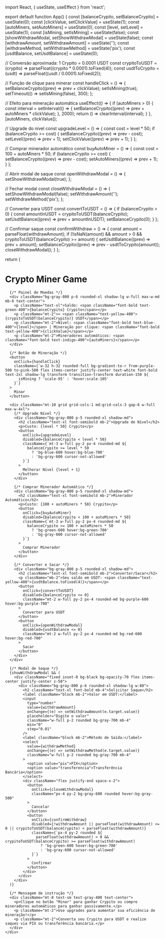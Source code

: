 import React, { useState, useEffect } from 'react';

export default function App() {
  const [balanceCrypito, setBalanceCrypito] = useState(0);
  const [clickValue, setClickValue] = useState(1);
  const [autoMiners, setAutoMiners] = useState(0);
  const [level, setLevel] = useState(1);
  const [isMining, setIsMining] = useState(false);
  const [showWithdrawModal, setShowWithdrawModal] = useState(false);
  const [withdrawAmount, setWithdrawAmount] = useState('');
  const [withdrawMethod, setWithdrawMethod] = useState('pix');
  const [usdtBalance, setUsdtBalance] = useState(0);

  // Conversão aproximada: 1 Crypito = 0.0001 USDT
  const crypitoToUSDT = (crypito) => parseFloat((crypito * 0.0001).toFixed(4));
  const usdtToCrypito = (usdt) => parseFloat((usdt / 0.0001).toFixed(2));

  // Função de clique para minerar
  const handleClick = () => {
    setBalanceCrypito((prev) => prev + clickValue);
    setIsMining(true);
    setTimeout(() => setIsMining(false), 300);
  };

  // Efeito para mineração automática
  useEffect(() => {
    if (autoMiners > 0) {
      const interval = setInterval(() => {
        setBalanceCrypito((prev) => prev + autoMiners * clickValue);
      }, 2000);
      return () => clearInterval(interval);
    }
  }, [autoMiners, clickValue]);

  // Upgrade do nível
  const upgradeLevel = () => {
    const cost = level * 50;
    if (balanceCrypito >= cost) {
      setBalanceCrypito((prev) => prev - cost);
      setLevel((prev) => prev + 1);
      setClickValue((prev) => prev + 1);
    }
  };

  // Comprar minerador automático
  const buyAutoMiner = () => {
    const cost = 100 + autoMiners * 50;
    if (balanceCrypito >= cost) {
      setBalanceCrypito((prev) => prev - cost);
      setAutoMiners((prev) => prev + 1);
    }
  };

  // Abrir modal de saque
  const openWithdrawModal = () => {
    setShowWithdrawModal(true);
  };

  // Fechar modal
  const closeWithdrawModal = () => {
    setShowWithdrawModal(false);
    setWithdrawAmount('');
    setWithdrawMethod('pix');
  };

  // Converter para USDT
  const convertToUSDT = () => {
    if (balanceCrypito > 0) {
      const amountInUSDT = crypitoToUSDT(balanceCrypito);
      setUsdtBalance((prev) => prev + amountInUSDT);
      setBalanceCrypito(0);
    }
  };

  // Confirmar saque
  const confirmWithdraw = () => {
    const amount = parseFloat(withdrawAmount);
    if (!isNaN(amount) && amount > 0 && crypitoToUSDT(balanceCrypito) >= amount) {
      setUsdtBalance((prev) => prev + amount);
      setBalanceCrypito((prev) => prev - usdtToCrypito(amount));
      closeWithdrawModal();
    }
  };

  return (
    <div className="min-h-screen bg-gradient-to-br from-gray-900 to-black text-white flex flex-col items-center justify-center p-4">
      <h1 className="text-4xl font-bold mb-6 text-transparent bg-clip-text bg-gradient-to-r from-purple-400 to-pink-600">
        Crypto Miner Game
      </h1>

      {/* Painel de Moedas */}
      <div className="bg-gray-800 p-6 rounded-xl shadow-lg w-full max-w-md mb-6 text-center">
        <p className="text-xl">Saldo: <span className="font-bold text-green-400">{balanceCrypito} Crypito</span></p>
        <p className="mt-2">≈ <span className="text-yellow-400">{crypitoToUSDT(balanceCrypito)} USDT</span></p>
        <p className="mt-2">Nível: <span className="font-bold text-blue-400">{level}</span> | Mineração por clique: <span className="font-bold text-yellow-400">{clickValue}</span></p>
        <p className="mt-2">Mineradores automáticos: <span className="font-bold text-indigo-400">{autoMiners}</span></p>
      </div>

      {/* Botão de Mineração */}
      <button
        onClick={handleClick}
        className={`w-32 h-32 rounded-full bg-gradient-to-r from-purple-500 to-pink-500 flex items-center justify-center text-white font-bold text-2xl shadow-lg transform transition-transform duration-150 ${
          isMining ? 'scale-95' : 'hover:scale-105'
        }`}
      >
        Minar
      </button>

      <div className="mt-10 grid grid-cols-1 md:grid-cols-3 gap-6 w-full max-w-4xl">
        {/* Upgrade Nível */}
        <div className="bg-gray-800 p-5 rounded-xl shadow-md">
          <h2 className="text-xl font-semibold mb-2">Upgrade de Nível</h2>
          <p>Custo: {level * 50} Crypito</p>
          <button
            onClick={upgradeLevel}
            disabled={balanceCrypito < level * 50}
            className={`mt-3 w-full py-2 px-4 rounded-md ${
              balanceCrypito >= level * 50
                ? 'bg-blue-600 hover:bg-blue-700'
                : 'bg-gray-600 cursor-not-allowed'
            }`}
          >
            Melhorar Nível {level + 1}
          </button>
        </div>

        {/* Comprar Minerador Automático */}
        <div className="bg-gray-800 p-5 rounded-xl shadow-md">
          <h2 className="text-xl font-semibold mb-2">Minerador Automático</h2>
          <p>Custo: {100 + autoMiners * 50} Crypito</p>
          <button
            onClick={buyAutoMiner}
            disabled={balanceCrypito < 100 + autoMiners * 50}
            className={`mt-3 w-full py-2 px-4 rounded-md ${
              balanceCrypito >= 100 + autoMiners * 50
                ? 'bg-green-600 hover:bg-green-700'
                : 'bg-gray-600 cursor-not-allowed'
            }`}
          >
            Comprar Minerador
          </button>
        </div>

        {/* Converter e Sacar */}
        <div className="bg-gray-800 p-5 rounded-xl shadow-md">
          <h2 className="text-xl font-semibold mb-2">Converter/Sacar</h2>
          <p className="mb-2">Seu saldo em USDT: <span className="text-yellow-400">{usdtBalance.toFixed(4)}</span></p>
          <button
            onClick={convertToUSDT}
            disabled={balanceCrypito <= 0}
            className="mt-2 w-full py-2 px-4 rounded-md bg-purple-600 hover:bg-purple-700"
          >
            Converter para USDT
          </button>
          <button
            onClick={openWithdrawModal}
            disabled={usdtBalance <= 0}
            className="mt-2 w-full py-2 px-4 rounded-md bg-red-600 hover:bg-red-700"
          >
            Sacar
          </button>
        </div>
      </div>

      {/* Modal de Saque */}
      {showWithdrawModal && (
        <div className="fixed inset-0 bg-black bg-opacity-70 flex items-center justify-center z-50">
          <div className="bg-gray-800 p-6 rounded-xl shadow-lg w-80">
            <h2 className="text-xl font-bold mb-4">Solicitar Saque</h2>
            <label className="block mb-2">Valor em USDT:</label>
            <input
              type="number"
              value={withdrawAmount}
              onChange={(e) => setWithdrawAmount(e.target.value)}
              placeholder="Digite o valor"
              className="w-full p-2 rounded bg-gray-700 mb-4"
              min="0"
              step="0.01"
            />
            <label className="block mb-2">Método de Saída:</label>
            <select
              value={withdrawMethod}
              onChange={(e) => setWithdrawMethod(e.target.value)}
              className="w-full p-2 rounded bg-gray-700 mb-4"
            >
              <option value="pix">PIX</option>
              <option value="transferencia">Transferência Bancária</option>
            </select>
            <div className="flex justify-end space-x-2">
              <button
                onClick={closeWithdrawModal}
                className="px-4 py-2 bg-gray-600 rounded hover:bg-gray-500"
              >
                Cancelar
              </button>
              <button
                onClick={confirmWithdraw}
                disabled={!withdrawAmount || parseFloat(withdrawAmount) <= 0 || crypitoToUSDT(balanceCrypito) < parseFloat(withdrawAmount)}
                className={`px-4 py-2 rounded ${
                  parseFloat(withdrawAmount) > 0 && crypitoToUSDT(balanceCrypito) >= parseFloat(withdrawAmount)
                    ? 'bg-green-600 hover:bg-green-700'
                    : 'bg-gray-600 cursor-not-allowed'
                }`}
              >
                Confirmar
              </button>
            </div>
          </div>
        </div>
      )}

      {/* Mensagem de instrução */}
      <div className="mt-8 text-sm text-gray-400 text-center">
        <p>Clique no botão "Minar" para ganhar Crypito ou compre mineradores automáticos para ganhar passivamente.</p>
        <p className="mt-2">Use upgrades para aumentar sua eficiência de mineração!</p>
        <p className="mt-2">Converta seu Crypito para USDT e realize saques via PIX ou transferência bancária.</p>
      </div>
    </div>

